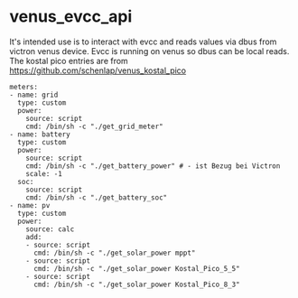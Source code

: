 # venus_evcc_api
It's intended use is to interact with evcc and reads values via dbus from victron venus device.
Evcc is running on venus so dbus can be local reads. The kostal pico entries are from https://github.com/schenlap/venus_kostal_pico
```
meters:
- name: grid
  type: custom
  power:
    source: script
    cmd: /bin/sh -c "./get_grid_meter"
- name: battery
  type: custom
  power:
    source: script
    cmd: /bin/sh -c "./get_battery_power" # - ist Bezug bei Victron
    scale: -1
  soc:
    source: script
    cmd: /bin/sh -c "./get_battery_soc"
- name: pv
  type: custom
  power:
    source: calc
    add:
    - source: script
      cmd: /bin/sh -c "./get_solar_power mppt"
    - source: script
      cmd: /bin/sh -c "./get_solar_power Kostal_Pico_5_5"
    - source: script
      cmd: /bin/sh -c "./get_solar_power Kostal_Pico_8_3"
```
